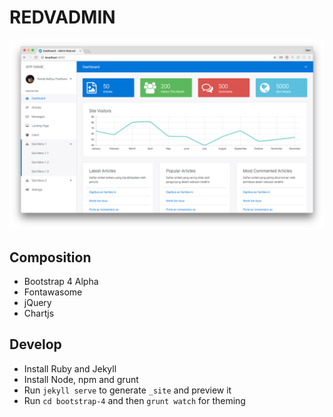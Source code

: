 # REDVADMIN

![REDVADMIN][screenshot]

## Composition
- Bootstrap 4 Alpha
- Fontawasome
- jQuery
- Chartjs

## Develop
- Install Ruby and Jekyll
- Install Node, npm and grunt
- Run `jekyll serve` to generate `_site` and preview it
- Run `cd bootstrap-4` and then `grunt watch` for theming

[screenshot]: admin.png
